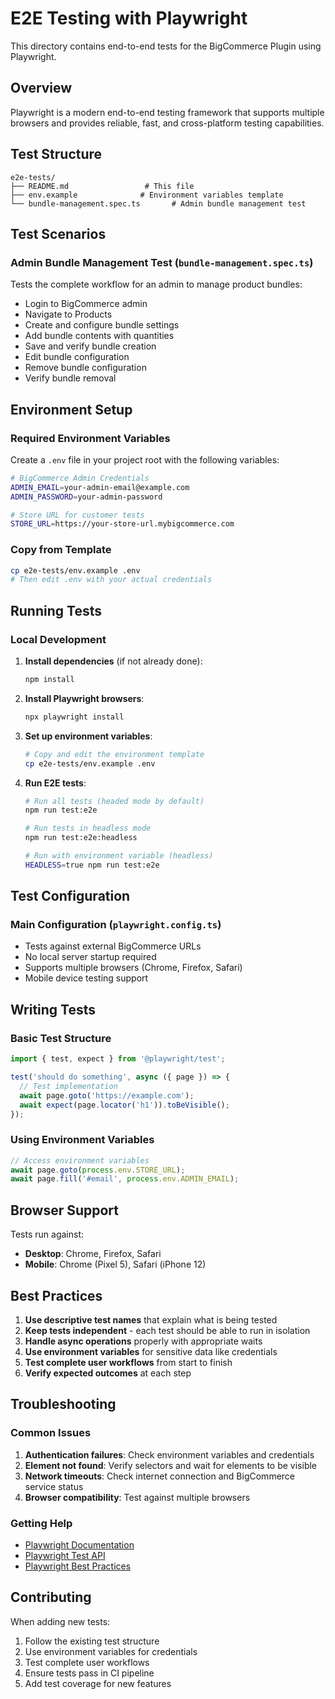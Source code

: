 # E2E Testing with Playwright

This directory contains end-to-end tests for the BigCommerce Plugin using Playwright.

## Overview

Playwright is a modern end-to-end testing framework that supports multiple browsers and provides reliable, fast, and cross-platform testing capabilities.

## Test Structure

```
e2e-tests/
├── README.md                 # This file
├── env.example              # Environment variables template
└── bundle-management.spec.ts       # Admin bundle management test
```

## Test Scenarios

### Admin Bundle Management Test (`bundle-management.spec.ts`)
Tests the complete workflow for an admin to manage product bundles:
- Login to BigCommerce admin
- Navigate to Products
- Create and configure bundle settings
- Add bundle contents with quantities
- Save and verify bundle creation
- Edit bundle configuration
- Remove bundle configuration
- Verify bundle removal

## Environment Setup

### Required Environment Variables

Create a `.env` file in your project root with the following variables:

```bash
# BigCommerce Admin Credentials
ADMIN_EMAIL=your-admin-email@example.com
ADMIN_PASSWORD=your-admin-password

# Store URL for customer tests
STORE_URL=https://your-store-url.mybigcommerce.com
```

### Copy from Template

```bash
cp e2e-tests/env.example .env
# Then edit .env with your actual credentials
```

## Running Tests

### Local Development

1. **Install dependencies** (if not already done):
   ```bash
   npm install
   ```

2. **Install Playwright browsers**:
   ```bash
   npx playwright install
   ```

3. **Set up environment variables**:
   ```bash
   # Copy and edit the environment template
   cp e2e-tests/env.example .env
   ```

4. **Run E2E tests**:
   ```bash
   # Run all tests (headed mode by default)
   npm run test:e2e
   
   # Run tests in headless mode
   npm run test:e2e:headless
   
   # Run with environment variable (headless)
   HEADLESS=true npm run test:e2e
   ```

## Test Configuration

### Main Configuration (`playwright.config.ts`)
- Tests against external BigCommerce URLs
- No local server startup required
- Supports multiple browsers (Chrome, Firefox, Safari)
- Mobile device testing support

## Writing Tests

### Basic Test Structure

```typescript
import { test, expect } from '@playwright/test';

test('should do something', async ({ page }) => {
  // Test implementation
  await page.goto('https://example.com');
  await expect(page.locator('h1')).toBeVisible();
});
```

### Using Environment Variables

```typescript
// Access environment variables
await page.goto(process.env.STORE_URL);
await page.fill('#email', process.env.ADMIN_EMAIL);
```

## Browser Support

Tests run against:
- **Desktop**: Chrome, Firefox, Safari
- **Mobile**: Chrome (Pixel 5), Safari (iPhone 12)

## Best Practices

1. **Use descriptive test names** that explain what is being tested
2. **Keep tests independent** - each test should be able to run in isolation
3. **Handle async operations** properly with appropriate waits
4. **Use environment variables** for sensitive data like credentials
5. **Test complete user workflows** from start to finish
6. **Verify expected outcomes** at each step

## Troubleshooting

### Common Issues

1. **Authentication failures**: Check environment variables and credentials
2. **Element not found**: Verify selectors and wait for elements to be visible
3. **Network timeouts**: Check internet connection and BigCommerce service status
4. **Browser compatibility**: Test against multiple browsers

### Getting Help

- [Playwright Documentation](https://playwright.dev/)
- [Playwright Test API](https://playwright.dev/docs/api/class-test)
- [Playwright Best Practices](https://playwright.dev/docs/best-practices)

## Contributing

When adding new tests:
1. Follow the existing test structure
2. Use environment variables for credentials
3. Test complete user workflows
4. Ensure tests pass in CI pipeline
5. Add test coverage for new features

